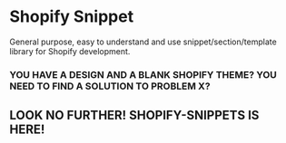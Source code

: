 # Shopify Snippet
General purpose, easy to understand and use snippet/section/template library for Shopify development.

### YOU HAVE A DESIGN AND A BLANK SHOPIFY THEME? YOU NEED TO FIND A SOLUTION TO PROBLEM X?
## LOOK NO FURTHER! SHOPIFY-SNIPPETS IS HERE!
